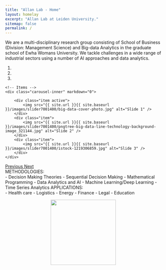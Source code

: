 ```yaml
---
title: "Allan Lab - Home"
layout: homelay
excerpt: "Allan Lab at Leiden University."
sitemap: false
permalink: /
---
```


We are a multi-disciplinary research group consisting of School of Business (Division: Management Science) and Big-data Analytics in the graduate school of Ewha Womans University. We tackle challenges in a wide range of industrial sectors using a number of AI approaches and data analytics.



<div markdown="0" id="carousel" class="carousel slide" data-ride="carousel" data-interval="5000" data-pause="hover" >
    <!-- Menu -->
    <ol class="carousel-indicators">
        <li data-target="#carousel" data-slide-to="0" class="active"></li>
        <li data-target="#carousel" data-slide-to="1"></li>
        <li data-target="#carousel" data-slide-to="2"></li>
    </ol>

    <!-- Items -->
    <div class="carousel-inner" markdown="0">

        <div class="item active">
            <img src="{{ site.url }}{{ site.baseurl }}/images/slider7001400/big-data-cover-photo.jpg" alt="Slide 1" />
        </div>
        <div class="item">
            <img src="{{ site.url }}{{ site.baseurl }}/images/slider7001400/pngtree-big-data-line-technology-background-image_321144.jpg" alt="Slide 2" />
        </div>
        <div class="item">
            <img src="{{ site.url }}{{ site.baseurl }}/images/slider7001400/istock-1219306859.jpg" alt="Slide 3" />
        </div>
    </div>
  <a class="left carousel-control" href="#carousel" role="button" data-slide="prev">
    <span class="glyphicon glyphicon-chevron-left" aria-hidden="true"></span>
    <span class="sr-only">Previous</span>
  </a>
  <a class="right carousel-control" href="#carousel" role="button" data-slide="next">
    <span class="glyphicon glyphicon-chevron-right" aria-hidden="true"></span>
    <span class="sr-only">Next</span>
  </a>
</div>
          METHODOLOGIES:<br />
          - Decision Making Theories
	  - Sequential Decision Making
          - Mathematical Programming
          - Data Analytics and AI
          - Machine Learning/Deep Learning
          - Time Series Analytics
    </div>
	  APPLICATIONS:<br />
	  - Health care
          - Logistics
          - Energy
          - Finance
          - Legal
          - Education
    </div>
	  </div>
	</div>
  </div>
</div>

<p align="center">
  <img class='img-responsive center-block' src="{{ site.url }}{{ site.baseurl }}/images/logopic/시그니처(가로_1.국영문혼합).png" style="width: 210px">
</p>
